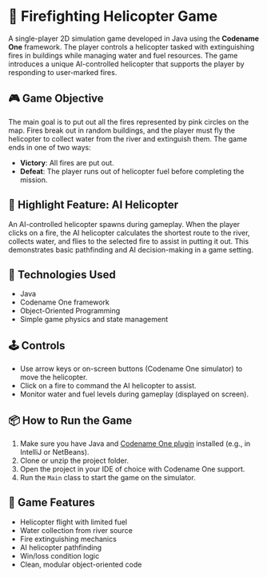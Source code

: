 # 🚁 Firefighting Helicopter Game

A single-player 2D simulation game developed in Java using the **Codename One** framework. The player controls a helicopter tasked with extinguishing fires in buildings while managing water and fuel resources. The game introduces a unique AI-controlled helicopter that supports the player by responding to user-marked fires.

## 🎮 Game Objective

The main goal is to put out all the fires represented by pink circles on the map. Fires break out in random buildings, and the player must fly the helicopter to collect water from the river and extinguish them. The game ends in one of two ways:
- **Victory**: All fires are put out.
- **Defeat**: The player runs out of helicopter fuel before completing the mission.

## 🧠 Highlight Feature: AI Helicopter
An AI-controlled helicopter spawns during gameplay. When the player clicks on a fire, the AI helicopter calculates the shortest route to the river, collects water, and flies to the selected fire to assist in putting it out. This demonstrates basic pathfinding and AI decision-making in a game setting.

## 🔧 Technologies Used
- Java
- Codename One framework
- Object-Oriented Programming
- Simple game physics and state management

## 🕹️ Controls

- Use arrow keys or on-screen buttons (Codename One simulator) to move the helicopter.
- Click on a fire to command the AI helicopter to assist.
- Monitor water and fuel levels during gameplay (displayed on screen).

## 📦 How to Run the Game

1. Make sure you have Java and [Codename One plugin](https://www.codenameone.com/) installed (e.g., in IntelliJ or NetBeans).
2. Clone or unzip the project folder.
3. Open the project in your IDE of choice with Codename One support.
4. Run the `Main` class to start the game on the simulator.

## 📝 Game Features

- Helicopter flight with limited fuel
- Water collection from river source
- Fire extinguishing mechanics
- AI helicopter pathfinding
- Win/loss condition logic
- Clean, modular object-oriented code

